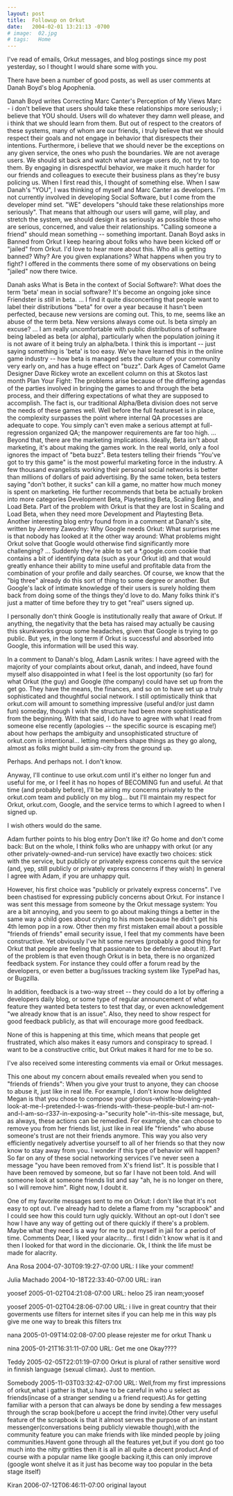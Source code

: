 ```yaml
---
layout: post
title:  Followup on Orkut
date:   2004-02-01 13:21:13 -0700
# image:  02.jpg
# tags:   Home
---
```


I've read of emails, Orkut messages, and blog postings since my post yesterday, so I thought I would share some with you.

There have been a number of good posts, as well as user comments at Danah Boyd's blog Apophenia.

Danah Boyd writes Correcting Marc Canter's Perception of My Views
Marc - i don't believe that users should take these relationships more seriously; i believe that YOU should. Users will do whatever they damn well please, and i think that we should learn from them. But out of respect to the creators of these systems, many of whom are our friends, i truly believe that we should respect their goals and not engage in behavior that disrespects their intentions. Furthermore, i believe that we should never be the exceptions on any given service, the ones who push the boundaries. We are not average users. We should sit back and watch what average users do, not try to top them. By engaging in disrespectful behavior, we make it much harder for our friends and colleagues to execute their business plans as they're busy policing us.
When I first read this, I thought of something else. When I saw Danah's "YOU", I was thinking of myself and Marc Canter as developers. I'm not currently involved in developing Social Software, but I come from the developer mind set. "WE" developers "should take these relationships more seriously". That means that although our users will game, will play, and stretch the system, we should design it as seriously as possible those who are serious, concerned, and value their relationships. "Calling someone a friend" should mean something -- something important.
Danah Boyd asks in Banned from Orkut
I keep hearing about folks who have been kicked off or "jailed" from Orkut. I'd love to hear more about this. Who all is getting banned? Why? Are you given explanations? What happens when you try to fight?
I offered in the comments there some of my observations on being "jailed" now there twice.

Danah asks What is Beta in the context of Social Software?:
What does the term 'beta' mean in social software? It's become an ongoing joke since Friendster is *still* in beta.
...
I find it quite disconcerting that people want to label their distributions "beta" for over a year because it hasn't been perfected, because new versions are coming out. This, to me, seems like an abuse of the term beta. New versions always come out. Is beta simply an excuse?
...
I am really uncomfortable with public distributions of software being labeled as beta (or alpha), particularly when the population joining it is not aware of it being truly an alpha/beta.
I think this is important -- just saying something is 'beta' is too easy. We've have learned this in the online game industry -- how beta is managed sets the culture of your community very early on, and has a huge effect on "buzz". Dark Ages of Camelot Game Designer Dave Rickey wrote an excellent column on this at Skotos last month Plan Your Fight:
The problems arise because of the differing agendas of the parties involved in bringing the games to and through the beta process, and their differing expectations of what they are supposed to accomplish. The fact is, our traditional Alpha/Beta division does not serve the needs of these games well. Well before the full featureset is in place, the complexity surpasses the point where internal QA processes are adequate to cope. You simply can't even make a serious attempt at full-regression organized QA; the manpower requirements are far too high.
...
Beyond that, there are the marketing implications. Ideally, Beta isn't about marketing, it's about making the games work. In the real world, only a fool ignores the impact of "beta buzz". Beta testers telling their friends "You've got to try this game" is the most powerful marketing force in the industry. A few thousand evangelists working their personal social networks is better than millions of dollars of paid advertising. By the same token, beta testers saying "don't bother, it sucks" can kill a game, no matter how much money is spent on marketing.
He further recommends that beta be actually broken into more categories Development Beta, Playtesting Beta, Scaling Beta, and Load Beta. Part of the problem with Orkut is that they are lost in Scaling and Load Beta, when they need more Development and Playtesting Beta.
Another interesting blog entry found from in a comment at Danah's site, written by Jeremy Zawodny: Why Google needs Orkut:
What surprises me is that nobody has looked at it the other way around: What problems might Orkut solve that Google would otherwise find significantly more challenging?
...
Suddenly they're able to set a *.google.com cookie that contains a bit of identifying data (such as your Orkut id) and that would greatly enhance their ability to mine useful and profitable data from the combination of your profile and daily searches.
Of course, we know that the "big three" already do this sort of thing to some degree or another. But Google's lack of intimate knowledge of their users is surely holding them back from doing some of the things they'd love to do. Many folks think it's just a matter of time before they try to get "real" users signed up.

I personally don't think Google is institutionally really that aware of Orkut. If anything, the negativity that the beta has raised may actually be causing this skunkworks group some headaches, given that Google is trying to go public. But yes, in the long term if Orkut is successful and absorbed into Google, this information will be used this way.

In a comment to Danah's blog, Adam Lasnik writes:
I have agreed with the majority of your complaints about orkut, danah, and indeed, have found myself also disappointed in what I feel is the lost opportunity (so far) for what Orkut (the guy) and Google (the company) could have set up from the get go. They have the means, the finances, and so on to have set up a truly sophisticated and thoughtful social network. I still optimistically think that orkut.com will amount to something impressive (useful and/or just damn fun) someday, though I wish the structure had been more sophisticated from the beginning.
With that said, I do have to agree with what I read from someone else recently (apologies -- the specific source is escaping me!) about how perhaps the ambiguity and unsophisticated structure of orkut.com is intentional... letting members shape things as they go along, almost as folks might build a sim-city from the ground up.

Perhaps. And perhaps not. I don't know.

Anyway, I'll continue to use orkut.com until it's either no longer fun and useful for me, or I feel it has no hopes of BECOMING fun and useful. At that time (and probably before), I'll be airing my concerns privately to the orkut.com team and publicly on my blog... but I'll maintain my respect for Orkut, orkut.com, Google, and the service terms to which I agreed to when I signed up.

I wish others would do the same.

Adam further points to his blog entry Don't like it? Go home and don't come back:
But on the whole, I think folks who are unhappy with orkut (or any other privately-owned-and-run service) have exactly two choices:
stick with the service, but publicly or privately express concerns
quit the service (and, yep, still publicly or privately express concerns if they wish)
In general I agree with Adam, if you are unhappy quit.

However, his first choice was "publicly or privately express concerns". I've been chastised for expressing publicly concerns about Orkut. For instance I was sent this message from someone by the Orkut message system:
You are a bit annoying, and you seem to go about making things a better in the same way a child goes about crying to his mom because he didn't get his 4th lemon pop in a row.
Other then my first mistaken email about a possible "friends of friends" email security issue, I feel that my comments have been constructive. Yet obviously I've hit some nerves (probably a good thing for Orkut that people are feeling that passionate to be defensive about it).
Part of the problem is that even though Orkut is in beta, there is no organized feedback system. For instance they could offer a forum read by the developers, or even better a bug/issues tracking system like TypePad has, or Bugzilla.

In addition, feedback is a two-way street -- they could do a lot by offering a developers daily blog, or some type of regular announcement of what feature they wanted beta testers to test that day, or even acknowledgement "we already know that is an issue". Also, they need to show respect for good feedback publicly, as that will encourage more good feedback.

None of this is happening at this time, which means that people get frustrated, which also makes it easy rumors and conspiracy to spread. I want to be a constructive critic, but Orkut makes it hard for me to be so.

I've also received some interesting comments via email or Orkut messages.

This one about my concern about emails revealed when you send to "friends of friends":
When you give your trust to anyone, they can choose to abuse it, just like in real life. For example, I don't know how delighted Megan is that you chose to compose your glorious-whistle-blowing-yeah-look-at-me-I-pretended-I-was-friends-with-these-people-but-I am-not-and-I-am-so-r337-in-exposing-a-"security hole"-in-this-site message, but, as always, these actions can be remedied. For example, she can choose to remove you from her friends list, just like in real life "friends" who abuse someone's trust are not their friends anymore. This way you also very efficiently negatively advertise yourself to all of her friends so that they now know to stay away from you.
I wonder if this type of behavior will happen? So far on any of these social networking services I've never seen a message "you have been removed from X's friend list". It is possible that I have been removed by someone, but so far I have not been told. And will someone look at someone friends list and say "ah, he is no longer on there, so I will remove him". Right now, I doubt it.

One of my favorite messages sent to me on Orkut:
I don't like that it's not easy to opt out. I've already had to delete a flame from my "scrapbook" and I could see how this could turn ugly quickly. Without an opt-out I don't see how I have any way of getting out of there quickly if there's a problem. Maybe what they need is a way for me to put myself in jail for a period of time.
Comments
Dear, I liked your alacrity... first I didn´t know what is it and then I looked for that word in the diccionarie. Ok, I think the life must be made for alacrity.

Ana Rosa 2004-07-30T09:19:27-07:00
URL: I like your comment!

Julia Machado 2004-10-18T22:33:40-07:00
URL: iran

yoosef 2005-01-02T04:21:08-07:00
URL: heloo 25 iran neam;yoosef

yoosef 2005-01-02T04:28:06-07:00
URL: i live in great country that their goverments use filters for internet sites if you can help me in this way pls give me one way to break this filters tnx

nana 2005-01-09T14:02:08-07:00
please rejester me for orkut Thank u

nina 2005-01-21T16:31:11-07:00
URL: Get me one Okay????

Teddy 2005-02-05T22:01:19-07:00
Orkut is plural of rather sensitive word in finnish language (sexual climax). Just to mention.

Somebody 2005-11-03T03:32:42-07:00
URL: Well,from my first impressions of orkut,what i gather is that,u have to be careful in who u select as friends(incase of a stranger sending u a friend request).As for getting familiar with a person that can always be done by sending a few messages through the scrap book(before u accept the frind invite).Other very useful feature of the scrapbook is that it almost serves the purpose of an instant messenger(conversations being publicly viewable though),with the community feature you can make friends with like minded people by joiing communities.Havent gone through all the features yet,but if you dont go too much into the nitty gritties then it is all in all quite a decent product.And of course with a popular name like google backing it,this can only improve (google wont shelve it as it just has become way too popular in the beta stage itself)

Kiran 2006-07-12T06:46:11-07:00
original layout
